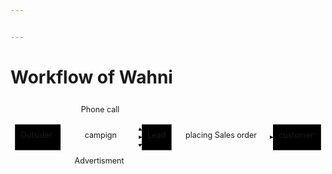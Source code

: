 ```yaml
---


---
```


<h1 id="workflow-of-wahni">Workflow of Wahni</h1>
<div class="mermaid"><svg xmlns="http://www.w3.org/2000/svg" id="mermaid-svg-HODy3L8cmIHOkzBR" width="100%" style="max-width: 562.1875px;" viewBox="0 0 562.1875 134"><g transform="translate(-12, -12)"><g class="output"><g class="clusters"></g><g class="edgePaths"><g class="edgePath" style="opacity: 1;"><path class="path" d="M101.34375,62.47187521568086L173.8671875,33L246.390625,66.68978303747535" marker-end="url(#arrowhead39)" style="fill:none"></path><defs><marker id="arrowhead39" viewBox="0 0 10 10" refX="9" refY="5" markerUnits="strokeWidth" markerWidth="8" markerHeight="6" orient="auto"><path d="M 0 0 L 10 5 L 0 10 z" class="arrowheadPath" style="stroke-width: 1; stroke-dasharray: 1, 0;"></path></marker></defs></g><g class="edgePath" style="opacity: 1;"><path class="path" d="M101.34375,79L173.8671875,79L246.390625,79" marker-end="url(#arrowhead40)" style="fill:none"></path><defs><marker id="arrowhead40" viewBox="0 0 10 10" refX="9" refY="5" markerUnits="strokeWidth" markerWidth="8" markerHeight="6" orient="auto"><path d="M 0 0 L 10 5 L 0 10 z" class="arrowheadPath" style="stroke-width: 1; stroke-dasharray: 1, 0;"></path></marker></defs></g><g class="edgePath" style="opacity: 1;"><path class="path" d="M101.34375,95.52812478431915L173.8671875,125L246.390625,91.31021696252465" marker-end="url(#arrowhead41)" style="fill:none"></path><defs><marker id="arrowhead41" viewBox="0 0 10 10" refX="9" refY="5" markerUnits="strokeWidth" markerWidth="8" markerHeight="6" orient="auto"><path d="M 0 0 L 10 5 L 0 10 z" class="arrowheadPath" style="stroke-width: 1; stroke-dasharray: 1, 0;"></path></marker></defs></g><g class="edgePath" style="opacity: 1;"><path class="path" d="M299.390625,79L389.9453125,79L480.5,79" marker-end="url(#arrowhead42)" style="fill:none"></path><defs><marker id="arrowhead42" viewBox="0 0 10 10" refX="9" refY="5" markerUnits="strokeWidth" markerWidth="8" markerHeight="6" orient="auto"><path d="M 0 0 L 10 5 L 0 10 z" class="arrowheadPath" style="stroke-width: 1; stroke-dasharray: 1, 0;"></path></marker></defs></g></g><g class="edgeLabels"><g class="edgeLabel" transform="translate(173.8671875,33)" style="opacity: 1;"><g transform="translate(-36.09375,-13)" class="label"><foreignObject width="72.1875" height="26"><div xmlns="http://www.w3.org/1999/xhtml" style="display: inline-block; white-space: nowrap;"><span class="edgeLabel">Phone call</span></div></foreignObject></g></g><g class="edgeLabel" transform="translate(173.8671875,79)" style="opacity: 1;"><g transform="translate(-29.40625,-13)" class="label"><foreignObject width="58.8125" height="26"><div xmlns="http://www.w3.org/1999/xhtml" style="display: inline-block; white-space: nowrap;"><span class="edgeLabel">campign</span></div></foreignObject></g></g><g class="edgeLabel" transform="translate(173.8671875,125)" style="opacity: 1;"><g transform="translate(-47.5234375,-13)" class="label"><foreignObject width="95.046875" height="26"><div xmlns="http://www.w3.org/1999/xhtml" style="display: inline-block; white-space: nowrap;"><span class="edgeLabel">Advertisment</span></div></foreignObject></g></g><g class="edgeLabel" transform="translate(389.9453125,79)" style="opacity: 1;"><g transform="translate(-65.5546875,-13)" class="label"><foreignObject width="131.109375" height="26"><div xmlns="http://www.w3.org/1999/xhtml" style="display: inline-block; white-space: nowrap;"><span class="edgeLabel">placing Sales order</span></div></foreignObject></g></g></g><g class="nodes"><g class="node" id="a" transform="translate(60.671875,79)" style="opacity: 1;"><rect rx="0" ry="0" x="-40.671875" y="-23" width="81.34375" height="46"></rect><g class="label" transform="translate(0,0)"><g transform="translate(-30.671875,-13)"><foreignObject width="61.34375" height="26"><div xmlns="http://www.w3.org/1999/xhtml" style="display: inline-block; white-space: nowrap;">Outsider</div></foreignObject></g></g></g><g class="node" id="b" transform="translate(272.890625,79)" style="opacity: 1;"><rect rx="0" ry="0" x="-26.5" y="-23" width="53" height="46"></rect><g class="label" transform="translate(0,0)"><g transform="translate(-16.5,-13)"><foreignObject width="33" height="26"><div xmlns="http://www.w3.org/1999/xhtml" style="display: inline-block; white-space: nowrap;">Lead</div></foreignObject></g></g></g><g class="node" id="c" transform="translate(523.34375,79)" style="opacity: 1;"><rect rx="0" ry="0" x="-42.84375" y="-23" width="85.6875" height="46"></rect><g class="label" transform="translate(0,0)"><g transform="translate(-32.84375,-13)"><foreignObject width="65.6875" height="26"><div xmlns="http://www.w3.org/1999/xhtml" style="display: inline-block; white-space: nowrap;">customer</div></foreignObject></g></g></g></g></g></g></svg></div>

